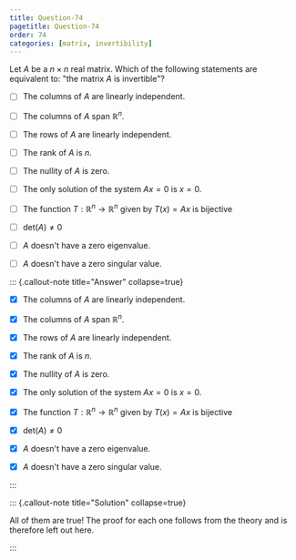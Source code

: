 ```yaml
---
title: Question-74
pagetitle: Question-74
order: 74
categories: [matrix, invertibility]
---
```


Let $\displaystyle A$ be a $\displaystyle n\times n$ real matrix. Which of the following statements are equivalent to: "the matrix $\displaystyle A$ is invertible"?

- [ ] The columns of $\displaystyle A$ are linearly independent.

- [ ] The columns of $\displaystyle A$ span $\displaystyle \mathbb{R}^{n}$.

- [ ] The rows of $\displaystyle A$ are linearly independent.

- [ ] The rank of $\displaystyle A$ is $\displaystyle n$.

- [ ] The nullity of $\displaystyle A$ is zero.

- [ ] The only solution of the system $\displaystyle Ax=0$ is $\displaystyle x=0$.

- [ ] The function $\displaystyle T:\mathbb{R}^{n}\rightarrow \mathbb{R}^{n}$ given by $\displaystyle T( x) =Ax$ is bijective

- [ ] $\displaystyle \text{det}( A) \neq 0$

- [ ] $\displaystyle A$ doesn't have a zero eigenvalue.

- [ ] $\displaystyle A$ doesn't have a zero singular value.

::: {.callout-note title="Answer" collapse=true}

- [x] The columns of $\displaystyle A$ are linearly independent.

- [x] The columns of $\displaystyle A$ span $\displaystyle \mathbb{R}^{n}$.

- [x] The rows of $\displaystyle A$ are linearly independent.

- [x] The rank of $\displaystyle A$ is $\displaystyle n$.

- [x] The nullity of $\displaystyle A$ is zero.

- [x] The only solution of the system $\displaystyle Ax=0$ is $\displaystyle x=0$.

- [x] The function $\displaystyle T:\mathbb{R}^{n}\rightarrow \mathbb{R}^{n}$ given by $\displaystyle T( x) =Ax$ is bijective

- [x] $\displaystyle \text{det}( A) \neq 0$

- [x] $\displaystyle A$ doesn't have a zero eigenvalue.

- [x] $\displaystyle A$ doesn't have a zero singular value.

:::

::: {.callout-note title="Solution" collapse=true}

All of them are true! The proof for each one follows from the theory and is therefore left out here.

:::
